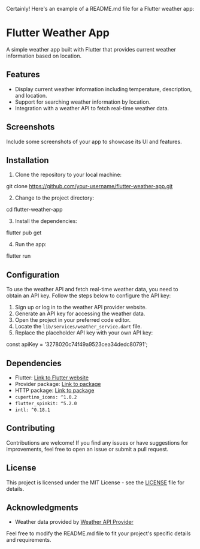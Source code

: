 Certainly! Here's an example of a README.md file for a Flutter weather app:

# Flutter Weather App

A simple weather app built with Flutter that provides current weather information based on location.

## Features

- Display current weather information including temperature, description, and location.
- Support for searching weather information by location.
- Integration with a weather API to fetch real-time weather data.

## Screenshots

Include some screenshots of your app to showcase its UI and features.

## Installation

1. Clone the repository to your local machine:

git clone https://github.com/your-username/flutter-weather-app.git

2. Change to the project directory:

cd flutter-weather-app

3. Install the dependencies:

flutter pub get

4. Run the app:

flutter run
## Configuration

To use the weather API and fetch real-time weather data, you need to obtain an API key. Follow the steps below to configure the API key:

1. Sign up or log in to the weather API provider website.
2. Generate an API key for accessing the weather data.
3. Open the project in your preferred code editor.
4. Locate the `lib/services/weather_service.dart` file.
5. Replace the placeholder API key with your own API key:


const apiKey = '3278020c74f49a9523cea34dedc80791';

## Dependencies

- Flutter: [Link to Flutter website](https://flutter.dev/)
- Provider package: [Link to package](https://pub.dev/packages/provider)
- HTTP package: [Link to package](https://pub.dev/packages/http)
- `cupertino_icons: ^1.0.2`
- `flutter_spinkit: ^5.2.0`
- `intl: ^0.18.1`

## Contributing

Contributions are welcome! If you find any issues or have suggestions for improvements, feel free to open an issue or submit a pull request.

## License

This project is licensed under the MIT License - see the [LICENSE](LICENSE) file for details.

## Acknowledgments

- Weather data provided by [Weather API Provider](https://weatherapi.com/)

Feel free to modify the README.md file to fit your project's specific details and requirements.
